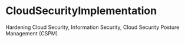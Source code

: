 # CloudSecurityImplementation
Hardening Cloud Security, Information Security, Cloud Security Posture Management (CSPM)
